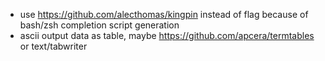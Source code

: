 * use https://github.com/alecthomas/kingpin instead of flag because of bash/zsh completion script generation
* ascii output data as table, maybe https://github.com/apcera/termtables or text/tabwriter
